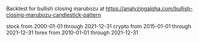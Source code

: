 Backtest for bullish closing marubozu at https://analyzingalpha.com/bullish-closing-marubozu-candlestick-pattern

stock from 2000-01-01 through 2021-12-31
crypto from 2015-01-01 through 2021-12-31
forex from 2010-01-01 through 2021-12-31